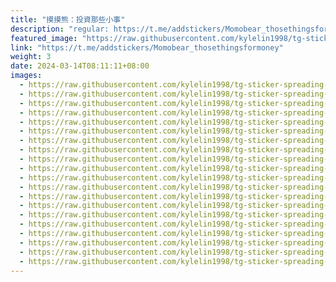 ```yaml
---
title: "摸摸熊：投資那些小事"
description: "regular: https://t.me/addstickers/Momobear_thosethingsformoney"
featured_image: "https://raw.githubusercontent.com/kylelin1998/tg-sticker-spreading-worldwide-images/main/img/e97f0bf7-4be7-40b3-8116-ffaf014a52cf.jpg"
link: "https://t.me/addstickers/Momobear_thosethingsformoney"
weight: 3
date: 2024-03-14T08:11:11+08:00
images:
  - https://raw.githubusercontent.com/kylelin1998/tg-sticker-spreading-worldwide-images/main/img/e97f0bf7-4be7-40b3-8116-ffaf014a52cf.jpg
  - https://raw.githubusercontent.com/kylelin1998/tg-sticker-spreading-worldwide-images/main/img/325b943e-9cfa-4964-8cdb-30ea7d3eb504.jpg
  - https://raw.githubusercontent.com/kylelin1998/tg-sticker-spreading-worldwide-images/main/img/7aec6cd9-2e9a-4c54-8a18-e355effb7123.jpg
  - https://raw.githubusercontent.com/kylelin1998/tg-sticker-spreading-worldwide-images/main/img/746dfce3-3643-4d0d-8933-57240959ef39.jpg
  - https://raw.githubusercontent.com/kylelin1998/tg-sticker-spreading-worldwide-images/main/img/9771c51d-fafd-4708-bd3d-a5d8ddfb5f65.jpg
  - https://raw.githubusercontent.com/kylelin1998/tg-sticker-spreading-worldwide-images/main/img/a127d912-0432-4a80-9452-998f3c2fb49c.jpg
  - https://raw.githubusercontent.com/kylelin1998/tg-sticker-spreading-worldwide-images/main/img/9188dfa5-4dfc-402d-91d5-78c5cea3e6fa.jpg
  - https://raw.githubusercontent.com/kylelin1998/tg-sticker-spreading-worldwide-images/main/img/b3f6e58d-5cfa-4f8f-9b5a-ce8382e19a40.jpg
  - https://raw.githubusercontent.com/kylelin1998/tg-sticker-spreading-worldwide-images/main/img/4df27c75-9c2b-412c-bf83-a61f16956e5a.jpg
  - https://raw.githubusercontent.com/kylelin1998/tg-sticker-spreading-worldwide-images/main/img/725c8303-5891-4a86-9aff-ead70f892a42.jpg
  - https://raw.githubusercontent.com/kylelin1998/tg-sticker-spreading-worldwide-images/main/img/7b9e8dc6-7c28-48c4-91a6-5a25110ae8b0.jpg
  - https://raw.githubusercontent.com/kylelin1998/tg-sticker-spreading-worldwide-images/main/img/21b35da8-0782-45b7-8a0f-e15827c0ad17.jpg
  - https://raw.githubusercontent.com/kylelin1998/tg-sticker-spreading-worldwide-images/main/img/774a7898-41a6-4052-840e-2fe22a94256c.jpg
  - https://raw.githubusercontent.com/kylelin1998/tg-sticker-spreading-worldwide-images/main/img/df1f467f-29f8-407c-b94a-ae701137af73.jpg
  - https://raw.githubusercontent.com/kylelin1998/tg-sticker-spreading-worldwide-images/main/img/f8050bae-3e3c-4a83-8903-2dcad25ecd43.jpg
  - https://raw.githubusercontent.com/kylelin1998/tg-sticker-spreading-worldwide-images/main/img/9561d7f9-086d-4bd2-8f87-835fe591026c.jpg
  - https://raw.githubusercontent.com/kylelin1998/tg-sticker-spreading-worldwide-images/main/img/ba41ee01-9b3b-4804-a0a2-1c790b7f56c4.jpg
  - https://raw.githubusercontent.com/kylelin1998/tg-sticker-spreading-worldwide-images/main/img/659514ba-777a-4831-8fe9-7b33495a08d9.jpg
  - https://raw.githubusercontent.com/kylelin1998/tg-sticker-spreading-worldwide-images/main/img/a50a5250-2b06-4768-9633-3634b74535ca.jpg
  - https://raw.githubusercontent.com/kylelin1998/tg-sticker-spreading-worldwide-images/main/img/5e960038-4d39-4b03-a6cd-66ebcb96b6b5.jpg
---
```

